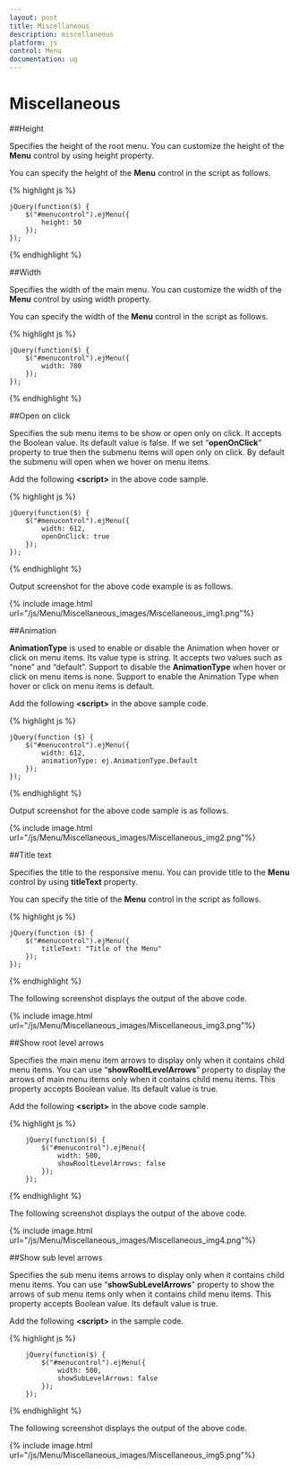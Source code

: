 ```yaml
---
layout: post
title: Miscellaneous
description: miscellaneous
platform: js
control: Menu
documentation: ug
---
```


# Miscellaneous

##Height

Specifies the height of the root menu. You can customize the height of the **Menu** control by using height property. 

You can specify the height of the **Menu** control in the script as follows.


{% highlight js %}


    jQuery(function($) {
        $("#menucontrol").ejMenu({
            height: 50
        });
    });


{% endhighlight %}

##Width

Specifies the width of the main menu. You can customize the width of the **Menu** control by using width property.

You can specify the width of the **Menu** control in the script as follows.

{% highlight js %}


    jQuery(function($) {
        $("#menucontrol").ejMenu({
            width: 700
        });
    });


{% endhighlight %}

##Open on click

Specifies the sub menu items to be show or open only on click. It accepts the Boolean value. Its default value is false. If we set “**openOnClick**” property to true then the submenu items will open only on click. By default the submenu will open when we hover on menu items.

Add the following **&lt;script&gt;** in the above code sample. 



{% highlight js %}



    jQuery(function($) {
        $("#menucontrol").ejMenu({
            width: 612,
            openOnClick: true
        });
    });



{% endhighlight %}



Output screenshot for the above code example is as follows.

{% include image.html url="/js/Menu/Miscellaneous_images/Miscellaneous_img1.png"%}


##Animation

**AnimationType** is used to enable or disable the Animation when hover or click on menu items. Its value type is string. It accepts two values such as “none” and “default”. Support to disable the **AnimationType** when hover or click on menu items is none. Support to enable the Animation Type when hover or click on menu items is default. 

Add the following **&lt;script&gt;** in the above sample code. 



{% highlight js %}


    jQuery(function ($) {
        $("#menucontrol").ejMenu({
            width: 612,
            animationType: ej.AnimationType.Default
        });
    });



{% endhighlight %}


Output screenshot for the above code sample is as follows.

{% include image.html url="/js/Menu/Miscellaneous_images/Miscellaneous_img2.png"%}


##Title text

Specifies the title to the responsive menu. You can provide title to the **Menu** control by using **titleText** property. 

You can specify the title of the **Menu** control in the script as follows.



{% highlight js %}


    jQuery(function ($) {
        $("#menucontrol").ejMenu({
            titleText: "Title of the Menu"
        });
    });



{% endhighlight %}



The following screenshot displays the output of the above code.

{% include image.html url="/js/Menu/Miscellaneous_images/Miscellaneous_img3.png"%}


##Show root level arrows

Specifies the main menu item arrows to display only when it contains child menu items. You can use “**showRooltLevelArrows**” property to display the arrows of main menu items only when it contains child menu items. This property accepts Boolean value. Its default value is true. 

Add the following **&lt;script&gt;** in the above code sample.



{% highlight js %}



        jQuery(function($) {
            $("#menucontrol").ejMenu({
                width: 500,
                showRooltLevelArrows: false
            });
        });



{% endhighlight %}



The following screenshot displays the output of the above code.

{% include image.html url="/js/Menu/Miscellaneous_images/Miscellaneous_img4.png"%}


##Show sub level arrows

Specifies the sub menu items arrows to display only when it contains child menu items. You can use “**showSubLevelArrows**” property to show the arrows of sub menu items only when it contains child menu items. This property accepts Boolean value. Its default value is true. 

Add the following **&lt;script&gt;** in the sample code.



{% highlight js %}


        jQuery(function($) {
            $("#menucontrol").ejMenu({
                width: 500,
                showSubLevelArrows: false
            });
        });



{% endhighlight %}



The following screenshot displays the output of the above code.

{% include image.html url="/js/Menu/Miscellaneous_images/Miscellaneous_img5.png"%}


